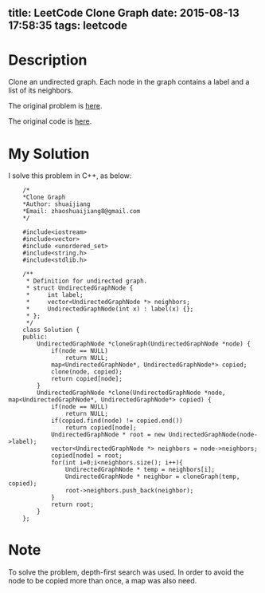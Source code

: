 title: LeetCode Clone Graph
date: 2015-08-13 17:58:35
tags: leetcode
---

# Description
Clone an undirected graph. Each node in the graph contains a label and a list of its neighbors.

The original problem is [here](https://leetcode.com/problems/clone-graph/ "Problem").

The original code is [here](https://github.com/shuaijiang/LeetCode/blob/master/CloneGraph.cpp "Code").
<!--more-->

# My Solution
I solve this problem in C++, as below:

		/*
		*Clone Graph
		*Author: shuaijiang
		*Email: zhaoshuaijiang8@gmail.com
		*/
		
		#include<iostream>
		#include<vector>
		#include <unordered_set>
		#include<string.h>
		#include<stdlib.h>
		
		/**
		 * Definition for undirected graph.
		 * struct UndirectedGraphNode {
		 *     int label;
		 *     vector<UndirectedGraphNode *> neighbors;
		 *     UndirectedGraphNode(int x) : label(x) {};
		 * };
		 */
		class Solution {
		public:
		    UndirectedGraphNode *cloneGraph(UndirectedGraphNode *node) {
		        if(node == NULL)
		        	return NULL;
		        map<UndirectedGraphNode*, UndirectedGraphNode*> copied;
				clone(node, copied);
		       	return copied[node];
		    }
		    UndirectedGraphNode *clone(UndirectedGraphNode *node, map<UndirectedGraphNode*, UndirectedGraphNode*> copied) {
		        if(node == NULL)
		        	return NULL;
		        if(copied.find(node) != copied.end()) 
		        	return copied[node];
		        UndirectedGraphNode * root = new UndirectedGraphNode(node->label);
		       	vector<UndirectedGraphNode *> neighbors = node->neighbors;
		       	copied[node] = root;
		       	for(int i=0;i<neighbors.size(); i++){
		       		UndirectedGraphNode * temp = neighbors[i];
		       		UndirectedGraphNode * neighbor = cloneGraph(temp, copied);
		       		root->neighbors.push_back(neighbor);
		       	}
		       	return root;
		    }
		};

# Note
To solve the problem, depth-first search was used. In order to avoid the node to be copied more than once, a map was also need. 
